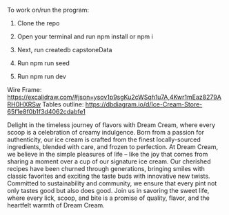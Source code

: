 To work on/run the program:

1. Clone the repo

2. Open your terminal and run npm install or npm i

3. Next, run createdb capstoneData

4. Run npm run seed

5. Run npm run dev


Wire Frame: https://excalidraw.com/#json=ysov1p9sgKu2cWSqh1u7A,4Kwr1mEaz8279ARH0HXRSw
Tables outline: https://dbdiagram.io/d/Ice-Cream-Store-65f1e8f0b1f3d4062cdabfe1



Delight in the timeless journey of flavors with Dream Cream, where every scoop is a celebration of creamy indulgence. Born from a passion for authenticity, our ice cream is crafted from the finest locally-sourced ingredients, blended with care, and frozen to perfection. At Dream Cream, we believe in the simple pleasures of life – like the joy that comes from sharing a moment over a cup of our signature ice cream. Our cherished recipes have been churned through generations, bringing smiles with classic favorites and exciting the taste buds with innovative new twists. Committed to sustainability and community, we ensure that every pint not only tastes good but also does good. Join us in savoring the sweet life, where every lick, scoop, and bite is a promise of quality, flavor, and the heartfelt warmth of Dream Cream.
